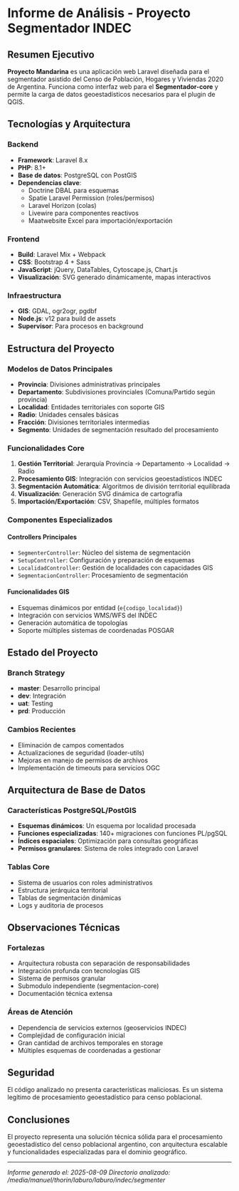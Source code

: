 # Informe de Análisis - Proyecto Segmentador INDEC

## Resumen Ejecutivo
**Proyecto Mandarina** es una aplicación web Laravel diseñada para el segmentador asistido del Censo de Población, Hogares y Viviendas 2020 de Argentina. Funciona como interfaz web para el **Segmentador-core** y permite la carga de datos geoestadísticos necesarios para el plugin de QGIS.

## Tecnologías y Arquitectura

### Backend
- **Framework**: Laravel 8.x 
- **PHP**: 8.1+
- **Base de datos**: PostgreSQL con PostGIS
- **Dependencias clave**: 
  - Doctrine DBAL para esquemas
  - Spatie Laravel Permission (roles/permisos)
  - Laravel Horizon (colas)
  - Livewire para componentes reactivos
  - Maatwebsite Excel para importación/exportación

### Frontend  
- **Build**: Laravel Mix + Webpack
- **CSS**: Bootstrap 4 + Sass
- **JavaScript**: jQuery, DataTables, Cytoscape.js, Chart.js
- **Visualización**: SVG generado dinámicamente, mapas interactivos

### Infraestructura
- **GIS**: GDAL, ogr2ogr, pgdbf
- **Node.js**: v12 para build de assets
- **Supervisor**: Para procesos en background

## Estructura del Proyecto

### Modelos de Datos Principales
- **Provincia**: Divisiones administrativas principales
- **Departamento**: Subdivisiones provinciales (Comuna/Partido según provincia)
- **Localidad**: Entidades territoriales con soporte GIS
- **Radio**: Unidades censales básicas
- **Fracción**: Divisiones territoriales intermedias
- **Segmento**: Unidades de segmentación resultado del procesamiento

### Funcionalidades Core
1. **Gestión Territorial**: Jerarquía Provincia → Departamento → Localidad → Radio
2. **Procesamiento GIS**: Integración con servicios geoestadísticos INDEC
3. **Segmentación Automática**: Algoritmos de división territorial equilibrada
4. **Visualización**: Generación SVG dinámica de cartografía
5. **Importación/Exportación**: CSV, Shapefile, múltiples formatos

### Componentes Especializados

#### Controllers Principales
- `SegmenterController`: Núcleo del sistema de segmentación
- `SetupController`: Configuración y preparación de esquemas
- `LocalidadController`: Gestión de localidades con capacidades GIS
- `SegmentacionController`: Procesamiento de segmentación

#### Funcionalidades GIS
- Esquemas dinámicos por entidad (`e{codigo_localidad}`)
- Integración con servicios WMS/WFS del INDEC
- Generación automática de topologías
- Soporte múltiples sistemas de coordenadas POSGAR

## Estado del Proyecto

### Branch Strategy
- **master**: Desarrollo principal
- **dev**: Integración 
- **uat**: Testing
- **prd**: Producción

### Cambios Recientes
- Eliminación de campos comentados
- Actualizaciones de seguridad (loader-utils)
- Mejoras en manejo de permisos de archivos
- Implementación de timeouts para servicios OGC

## Arquitectura de Base de Datos

### Características PostgreSQL/PostGIS
- **Esquemas dinámicos**: Un esquema por localidad procesada
- **Funciones especializadas**: 140+ migraciones con funciones PL/pgSQL
- **Índices espaciales**: Optimización para consultas geográficas
- **Permisos granulares**: Sistema de roles integrado con Laravel

### Tablas Core
- Sistema de usuarios con roles administrativos
- Estructura jerárquica territorial
- Tablas de segmentación dinámicas
- Logs y auditoria de procesos

## Observaciones Técnicas

### Fortalezas
- Arquitectura robusta con separación de responsabilidades
- Integración profunda con tecnologías GIS
- Sistema de permisos granular
- Submodulo independiente (segmentacion-core)
- Documentación técnica extensa

### Áreas de Atención
- Dependencia de servicios externos (geoservicios INDEC)
- Complejidad de configuración inicial
- Gran cantidad de archivos temporales en storage
- Múltiples esquemas de coordenadas a gestionar

## Seguridad
El código analizado no presenta características maliciosas. Es un sistema legítimo de procesamiento geoestadístico para censo poblacional.

## Conclusiones
El proyecto representa una solución técnica sólida para el procesamiento geoestadístico del censo poblacional argentino, con arquitectura escalable y funcionalidades especializadas para el dominio geográfico.

---
*Informe generado el: 2025-08-09*
*Directorio analizado: /media/manuel/thorin/laburo/laburo/indec/segmenter*